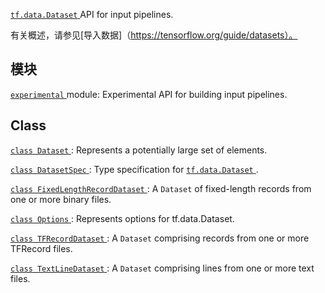 [ `tf.data.Dataset` ](https://tensorflow.google.cn/api_docs/python/tf/data/Dataset) API for input pipelines.

有关概述，请参见[导入数据]（https://tensorflow.org/guide/datasets）。

## 模块
[ `experimental` ](https://tensorflow.google.cn/api_docs/python/tf/data/experimental) module: Experimental API for building input pipelines.

## Class 
[ `class Dataset` ](https://tensorflow.google.cn/api_docs/python/tf/data/Dataset): Represents a potentially large set of elements.

[ `class DatasetSpec` ](https://tensorflow.google.cn/api_docs/python/tf/data/DatasetSpec): Type specification for [ `tf.data.Dataset` ](https://tensorflow.google.cn/api_docs/python/tf/data/Dataset).

[ `class FixedLengthRecordDataset` ](https://tensorflow.google.cn/api_docs/python/tf/data/FixedLengthRecordDataset): A  `Dataset`  of fixed-length records from one or more binary files.

[ `class Options` ](https://tensorflow.google.cn/api_docs/python/tf/data/Options): Represents options for tf.data.Dataset.

[ `class TFRecordDataset` ](https://tensorflow.google.cn/api_docs/python/tf/data/TFRecordDataset): A  `Dataset`  comprising records from one or more TFRecord files.

[ `class TextLineDataset` ](https://tensorflow.google.cn/api_docs/python/tf/data/TextLineDataset): A  `Dataset`  comprising lines from one or more text files.

